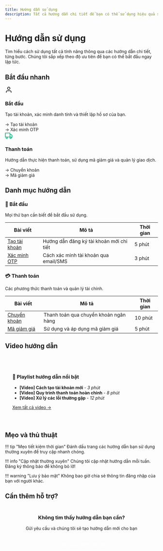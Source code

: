 ```yaml
---
title: Hướng dẫn sử dụng
description: Tất cả hướng dẫn chi tiết để bạn có thể sử dụng hiệu quả sản phẩm
---
```


# Hướng dẫn sử dụng

Tìm hiểu cách sử dụng tất cả tính năng thông qua các hướng dẫn chi tiết, từng bước. Chúng tôi sắp xếp theo độ ưu tiên để bạn có thể bắt đầu ngay lập tức.

## Bắt đầu nhanh

<div class="custom-grid" style="grid-template-columns: repeat(auto-fit, minmax(300px, 1fr));">

<div class="custom-card">
    <div class="card-icon" style="color: var(--brand-accent);">
        <svg width="24" height="24" viewBox="0 0 24 24" fill="none" stroke="currentColor" stroke-width="2">
            <path d="M20 21v-2a4 4 0 0 0-4-4H8a4 4 0 0 0-4 4v2"/>
            <circle cx="12" cy="7" r="4"/>
        </svg>
    </div>
    <h3 class="card-title">Bắt đầu</h3>
    <p class="card-text">Tạo tài khoản, xác minh danh tính và thiết lập hồ sơ của bạn.</p>
    <div style="margin-top: 16px;">
        <a href="/huong-dan/bat-dau/tao-tai-khoan/" style="color: var(--brand-accent); text-decoration: none; font-size: 14px;">→ Tạo tài khoản</a><br>
        <a href="/huong-dan/bat-dau/xac-minh-otp/" style="color: var(--brand-accent); text-decoration: none; font-size: 14px;">→ Xác minh OTP</a>
    </div>
</div>

<div class="custom-card">
    <div class="card-icon" style="color: #10b981;">
        <svg width="24" height="24" viewBox="0 0 24 24" fill="none" stroke="currentColor" stroke-width="2">
            <rect x="1" y="3" width="15" height="13"/>
            <path d="M16 8h4l3 3v5a2 2 0 0 1-2 2h-2"/>
            <circle cx="5.5" cy="18.5" r="2.5"/>
            <circle cx="18.5" cy="18.5" r="2.5"/>
        </svg>
    </div>
    <h3 class="card-title">Thanh toán</h3>
    <p class="card-text">Hướng dẫn thực hiện thanh toán, sử dụng mã giảm giá và quản lý giao dịch.</p>
    <div style="margin-top: 16px;">
        <a href="/huong-dan/thanh-toan/chuyen-khoan/" style="color: var(--brand-accent); text-decoration: none; font-size: 14px;">→ Chuyển khoản</a><br>
        <a href="/huong-dan/thanh-toan/ma-giam-gia/" style="color: var(--brand-accent); text-decoration: none; font-size: 14px;">→ Mã giảm giá</a>
    </div>
</div>

</div>

## Danh mục hướng dẫn

### 🚀 Bắt đầu

Mọi thứ bạn cần biết để bắt đầu sử dụng.

| Bài viết | Mô tả | Thời gian |
|----------|--------|-----------|
| [Tạo tài khoản](bat-dau/tao-tai-khoan.md) | Hướng dẫn đăng ký tài khoản mới chi tiết | 5 phút |
| [Xác minh OTP](bat-dau/xac-minh-otp.md) | Cách xác minh tài khoản qua email/SMS | 3 phút |

### 💳 Thanh toán

Các phương thức thanh toán và quản lý tài chính.

| Bài viết | Mô tả | Thời gian |
|----------|--------|-----------|
| [Chuyển khoản](thanh-toan/chuyen-khoan.md) | Thanh toán qua chuyển khoản ngân hàng | 10 phút |
| [Mã giảm giá](thanh-toan/ma-giam-gia.md) | Sử dụng và áp dụng mã giảm giá | 5 phút |

## Video hướng dẫn

<div style="
    background: var(--brand-bg-secondary);
    border: 1px solid var(--brand-border);
    border-radius: var(--brand-radius);
    padding: 24px;
    margin: 32px 0;
">

### 🎥 Playlist hướng dẫn nổi bật

- **[Video] Cách tạo tài khoản mới** - *3 phút*
- **[Video] Quy trình thanh toán hoàn chỉnh** - *8 phút*  
- **[Video] Xử lý các lỗi thường gặp** - *12 phút*

[Xem tất cả video →](https://youtube.com/yourchanel)

</div>

## Mẹo và thủ thuật

!!! tip "Mẹo tiết kiệm thời gian"
    Đánh dấu trang các hướng dẫn bạn sử dụng thường xuyên để truy cập nhanh chóng.

!!! info "Cập nhật thường xuyên"
    Chúng tôi cập nhật hướng dẫn mỗi tuần. Đăng ký thông báo để không bỏ lỡ!

!!! warning "Lưu ý bảo mật"
    Không bao giờ chia sẻ thông tin đăng nhập của bạn với người khác.

## Cần thêm hỗ trợ?

<div style="text-align: center; margin: 48px 0;">
    <h3>Không tìm thấy hướng dẫn bạn cần?</h3>
    <p style="color: var(--brand-muted); margin-bottom: 24px;">
        Gửi yêu cầu và chúng tôi sẽ tạo hướng dẫn mới cho bạn
    </p>
    <a href="mailto:support@yourdomain.com?subject=Yêu cầu hướng dẫn mới" style="
        background: var(--brand-accent);
        color: white;
        padding: 12px 24px;
        border-radius: 8px;
        text-decoration: none;
        font-weight: 500;
        display: inline-flex;
        align-items: center;
        gap: 8px;
    ">
        📝 Yêu cầu hướng dẫn mới
    </a>
</div>
